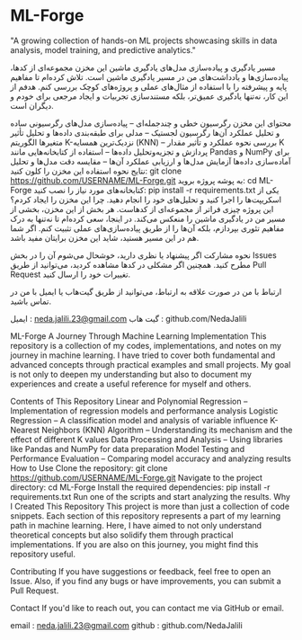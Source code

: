 # ML-Forge

"A growing collection of hands-on ML projects showcasing skills in data analysis, model training, and predictive analytics."


مسیر یادگیری و پیاده‌سازی مدل‌های یادگیری ماشین
این مخزن مجموعه‌ای از کدها، پیاده‌سازی‌ها و یادداشت‌های من در مسیر یادگیری ماشین است. تلاش کرده‌ام تا مفاهیم پایه و پیشرفته را با استفاده از مثال‌های عملی و پروژه‌های کوچک بررسی کنم. هدفم از این کار، نه‌تنها یادگیری عمیق‌تر، بلکه مستندسازی تجربیات و ایجاد مرجعی برای خودم و دیگران است.

محتوای این مخزن
رگرسیون خطی و چندجمله‌ای – پیاده‌سازی مدل‌های رگرسیونی ساده و تحلیل عملکرد آن‌ها
رگرسیون لجستیک – مدلی برای طبقه‌بندی داده‌ها و تحلیل تأثیر متغیرها
الگوریتم K-نزدیک‌ترین همسایه (KNN) – بررسی نحوه عملکرد و تأثیر مقدار K
پردازش و تجزیه‌وتحلیل داده‌ها – استفاده از کتابخانه‌هایی مانند Pandas و NumPy برای آماده‌سازی داده‌ها
آزمایش مدل‌ها و ارزیابی عملکرد آن‌ها – مقایسه دقت مدل‌ها و تحلیل نتایج
نحوه استفاده
این مخزن را کلون کنید:
git clone https://github.com/USERNAME/ML-Forge.git
به پوشه پروژه بروید:
cd ML-Forge
کتابخانه‌های مورد نیاز را نصب کنید:
pip install -r requirements.txt
یکی از اسکریپت‌ها را اجرا کنید و تحلیل‌های خود را انجام دهید.
چرا این مخزن را ایجاد کردم؟
این پروژه چیزی فراتر از مجموعه‌ای از کدهاست. هر بخش از این مخزن، بخشی از مسیر من در یادگیری ماشین را منعکس می‌کند. در اینجا، سعی کرده‌ام تا نه‌تنها به درک مفاهیم تئوری بپردازم، بلکه آن‌ها را از طریق پیاده‌سازی‌های عملی تثبیت کنم. اگر شما هم در این مسیر هستید، شاید این مخزن برایتان مفید باشد.

نحوه مشارکت
اگر پیشنهاد یا نظری دارید، خوشحال می‌شوم آن را در بخش Issues مطرح کنید. همچنین اگر مشکلی در کدها مشاهده کردید، می‌توانید از طریق Pull Request تغییرات خود را ارسال کنید.

ارتباط با من
در صورت علاقه به ارتباط، می‌توانید از طریق گیت‌هاب یا ایمیل با من در تماس باشید.

ایمیل : neda.jalili.23@gmail.com
گیت هاب : github.com/NedaJalili


ML-Forge
A Journey Through Machine Learning Implementation
This repository is a collection of my codes, implementations, and notes on my journey in machine learning. I have tried to cover both fundamental and advanced concepts through practical examples and small projects. My goal is not only to deepen my understanding but also to document my experiences and create a useful reference for myself and others.

Contents of This Repository
Linear and Polynomial Regression – Implementation of regression models and performance analysis
Logistic Regression – A classification model and analysis of variable influence
K-Nearest Neighbors (KNN) Algorithm – Understanding its mechanism and the effect of different K values
Data Processing and Analysis – Using libraries like Pandas and NumPy for data preparation
Model Testing and Performance Evaluation – Comparing model accuracy and analyzing results
How to Use
Clone the repository:
git clone https://github.com/USERNAME/ML-Forge.git
Navigate to the project directory:
cd ML-Forge
Install the required dependencies:
pip install -r requirements.txt
Run one of the scripts and start analyzing the results.
Why I Created This Repository
This project is more than just a collection of code snippets. Each section of this repository represents a part of my learning path in machine learning. Here, I have aimed to not only understand theoretical concepts but also solidify them through practical implementations. If you are also on this journey, you might find this repository useful.

Contributing
If you have suggestions or feedback, feel free to open an Issue. Also, if you find any bugs or have improvements, you can submit a Pull Request.

Contact
If you'd like to reach out, you can contact me via GitHub or email.


email : neda.jalili.23@gmail.com
github : github.com/NedaJalili